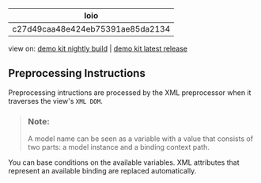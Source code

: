 <!-- loioc27d49caa48e424eb75391ae85da2134 -->

| loio |
| -----|
| c27d49caa48e424eb75391ae85da2134 |

<div id="loio">

view on: [demo kit nightly build](https://openui5nightly.hana.ondemand.com/#/topic/c27d49caa48e424eb75391ae85da2134) | [demo kit latest release](https://openui5.hana.ondemand.com/#/topic/c27d49caa48e424eb75391ae85da2134)</div>

## Preprocessing Instructions

Preprocessing intructions are processed by the XML preprocessor when it traverses the view's `XML DOM`.

> ### Note:  
> A model name can be seen as a variable with a value that consists of two parts: a model instance and a binding context path.

You can base conditions on the available variables. XML attributes that represent an available binding are replaced automatically.

